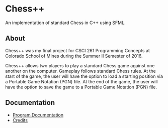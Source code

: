 # Chess++
An implementation of standard Chess in C++ using SFML.

## About
Chess++ was my final project for CSCI 261 Programming Concepts at Colorado School of Mines during
the Summer II Semester of 2016.

Chess++ allows two players to play a standard Chess game against one another on the computer.
Gameplay follows standard Chess rules. At the start of the game, the user will have the option to
load a starting position via a Portable Game Notation (PGN) file. At the end of the game, the user
will have the option to save the game to a Portable Game Notation (PGN) file.

## Documentation
- [Program Documentation](https://github.com/sumnerevans/chessplusplus/blob/master/DOCUMENTATION.md)
- [Credits](https://github.com/sumnerevans/chessplusplus/blob/master/CREDITS.md)

